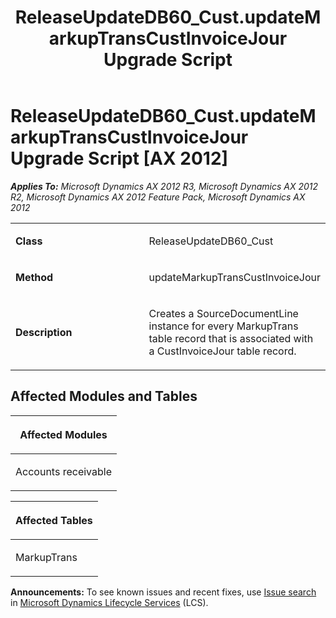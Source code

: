 ﻿---
title: ReleaseUpdateDB60_Cust.updateMarkupTransCustInvoiceJour Upgrade Script
TOCTitle: ReleaseUpdateDB60_Cust.updateMarkupTransCustInvoiceJour Upgrade Script
ms:assetid: 0d6b4bdc-c325-f658-227a-f5b26032ea3f
ms:mtpsurl: https://msdn.microsoft.com/en-us/library/JJ735711(v=AX.60)
ms:contentKeyID: 49706617
ms.date: 05/18/2015
mtps_version: v=AX.60
---

# ReleaseUpdateDB60\_Cust.updateMarkupTransCustInvoiceJour Upgrade Script [AX 2012]


_**Applies To:** Microsoft Dynamics AX 2012 R3, Microsoft Dynamics AX 2012 R2, Microsoft Dynamics AX 2012 Feature Pack, Microsoft Dynamics AX 2012_

<table>
<colgroup>
<col style="width: 50%" />
<col style="width: 50%" />
</colgroup>
<tbody>
<tr class="odd">
<td><p><strong>Class</strong></p></td>
<td><p>ReleaseUpdateDB60_Cust</p></td>
</tr>
<tr class="even">
<td><p><strong>Method</strong></p></td>
<td><p>updateMarkupTransCustInvoiceJour</p></td>
</tr>
<tr class="odd">
<td><p><strong>Description</strong></p></td>
<td><p>Creates a SourceDocumentLine instance for every MarkupTrans table record that is associated with a CustInvoiceJour table record.</p></td>
</tr>
</tbody>
</table>


## Affected Modules and Tables

<table>
<colgroup>
<col style="width: 100%" />
</colgroup>
<thead>
<tr class="header">
<th><p>Affected Modules</p></th>
</tr>
</thead>
<tbody>
<tr class="odd">
<td><p>Accounts receivable</p></td>
</tr>
</tbody>
</table>


<table>
<colgroup>
<col style="width: 100%" />
</colgroup>
<thead>
<tr class="header">
<th><p>Affected Tables</p></th>
</tr>
</thead>
<tbody>
<tr class="odd">
<td><p>MarkupTrans</p></td>
</tr>
</tbody>
</table>

  
**Announcements:** To see known issues and recent fixes, use [Issue search](http://go.microsoft.com/fwlink/?linkid=389258) in [Microsoft Dynamics Lifecycle Services](http://go.microsoft.com/fwlink/?linkid=306505) (LCS).

